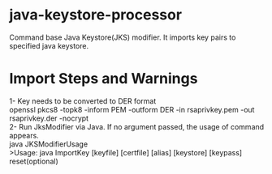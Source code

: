 # java-keystore-processor

Command base Java Keystore(JKS) modifier. It imports key pairs to specified java keystore.

# Import Steps and Warnings
1- Key needs to be converted to DER format \
	openssl pkcs8 -topk8 -inform PEM -outform DER -in rsaprivkey.pem -out rsaprivkey.der -nocrypt \
2- Run JksModifier via Java. If no argument passed, the usage of command appears. \
	java JKSModifierUsage \
		>Usage: java ImportKey [keyfile] [certfile] [alias] [keystore] [keypass] reset(optional)

